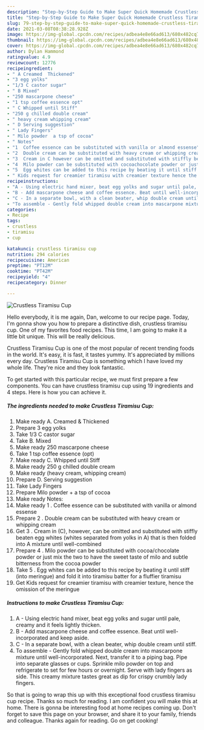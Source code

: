```yaml
---
description: "Step-by-Step Guide to Make Super Quick Homemade Crustless Tiramisu Cup"
title: "Step-by-Step Guide to Make Super Quick Homemade Crustless Tiramisu Cup"
slug: 79-step-by-step-guide-to-make-super-quick-homemade-crustless-tiramisu-cup
date: 2021-03-08T08:38:28.928Z
image: https://img-global.cpcdn.com/recipes/adbea4e8e66ad613/680x482cq70/crustless-tiramisu-cup-recipe-main-photo.jpg
thumbnail: https://img-global.cpcdn.com/recipes/adbea4e8e66ad613/680x482cq70/crustless-tiramisu-cup-recipe-main-photo.jpg
cover: https://img-global.cpcdn.com/recipes/adbea4e8e66ad613/680x482cq70/crustless-tiramisu-cup-recipe-main-photo.jpg
author: Dylan Hammond
ratingvalue: 4.9
reviewcount: 12776
recipeingredient:
- " A Creamed  Thickened"
- "3 egg yolks"
- "1/3 C castor sugar"
- " B Mixed"
- "250 mascarpone cheese"
- "1 tsp coffee essence opt"
- " C Whipped until Stiff"
- "250 g chilled double cream"
- " heavy cream whipping cream"
- " D Serving suggestion"
- " Lady Fingers"
- " Milo powder  a tsp of cocoa"
- " Notes"
- "1  Coffee essence can be substituted with vanilla or almond essense"
- "2  Double cream can be substituted with heavy cream or whipping cream"
- "3  Cream in C however can be omitted and substituted with stiffly beaten egg whites whites separated from yolks in A that is then folded into A mixture until wellcombined"
- "4  Milo powder can be substituted with cocoachocolate powder or just mix the two to have the sweet taste of milo and subtle bitterness from the cocoa powder"
- "5  Egg whites can be added to this recipe by beating it until stiff into meringue and fold it into tiramisu batter for a fluffier tiramisu"
- " Kids request for creamier tiramisu with creamier texture hence the omission of the meringue"
recipeinstructions:
- "A - Using electric hand mixer, beat egg yolks and sugar until pale, creamy and it feels lightly thicken."
- "B - Add mascarpone cheese and coffee essence. Beat until well-incorporated and keep aside."
- "C - In a separate bowl, with a clean beater, whip double cream until stiff."
- "To assemble - Gently fold whipped double cream into mascarpone mixture until well-incorporated. Next, transfer it to a piping bag. Pipe into separate glasses or cups. Sprinkle milo powder on top and refrigerate to set for few hours or overnight. Serve with lady fingers as side. This creamy mixture tastes great as dip for crispy crumbly lady fingers."
categories:
- Recipe
tags:
- crustless
- tiramisu
- cup

katakunci: crustless tiramisu cup 
nutrition: 294 calories
recipecuisine: American
preptime: "PT12M"
cooktime: "PT42M"
recipeyield: "4"
recipecategory: Dinner

---
```



![Crustless Tiramisu Cup](https://img-global.cpcdn.com/recipes/adbea4e8e66ad613/680x482cq70/crustless-tiramisu-cup-recipe-main-photo.jpg)

Hello everybody, it is me again, Dan, welcome to our recipe page. Today, I'm gonna show you how to prepare a distinctive dish, crustless tiramisu cup. One of my favorites food recipes. This time, I am going to make it a little bit unique. This will be really delicious.



Crustless Tiramisu Cup is one of the most popular of recent trending foods in the world. It's easy, it is fast, it tastes yummy. It's appreciated by millions every day. Crustless Tiramisu Cup is something which I have loved my whole life. They're nice and they look fantastic.


To get started with this particular recipe, we must first prepare a few components. You can have crustless tiramisu cup using 19 ingredients and 4 steps. Here is how you can achieve it.

<!--inarticleads1-->

##### The ingredients needed to make Crustless Tiramisu Cup:

1. Make ready  A. Creamed &amp; Thickened
1. Prepare 3 egg yolks
1. Take 1/3 C castor sugar
1. Take  B. Mixed
1. Make ready 250 mascarpone cheese
1. Take 1 tsp coffee essence (opt)
1. Make ready  C. Whipped until Stiff
1. Make ready 250 g chilled double cream
1. Make ready  (heavy cream, whipping cream)
1. Prepare  D. Serving suggestion
1. Take  Lady Fingers
1. Prepare  Milo powder + a tsp of cocoa
1. Make ready  Notes:
1. Make ready 1 . Coffee essence can be substituted with vanilla or almond essense
1. Prepare 2 . Double cream can be substituted with heavy cream or whipping cream
1. Get 3 . Cream in (C), however, can be omitted and substituted with stiffly beaten egg whites (whites separated from yolks in A) that is then folded into A mixture until well-combined
1. Prepare 4 . Milo powder can be substituted with cocoa/chocolate powder or just mix the two to have the sweet taste of milo and subtle bitterness from the cocoa powder
1. Take 5 . Egg whites can be added to this recipe by beating it until stiff (into meringue) and fold it into tiramisu batter for a fluffier tiramisu
1. Get  Kids request for creamier tiramisu with creamier texture, hence the omission of the meringue




<!--inarticleads2-->

##### Instructions to make Crustless Tiramisu Cup:

1. A - Using electric hand mixer, beat egg yolks and sugar until pale, creamy and it feels lightly thicken.
1. B - Add mascarpone cheese and coffee essence. Beat until well-incorporated and keep aside.
1. C - In a separate bowl, with a clean beater, whip double cream until stiff.
1. To assemble - Gently fold whipped double cream into mascarpone mixture until well-incorporated. Next, transfer it to a piping bag. Pipe into separate glasses or cups. Sprinkle milo powder on top and refrigerate to set for few hours or overnight. Serve with lady fingers as side. This creamy mixture tastes great as dip for crispy crumbly lady fingers.




So that is going to wrap this up with this exceptional food crustless tiramisu cup recipe. Thanks so much for reading. I am confident you will make this at home. There is gonna be interesting food at home recipes coming up. Don't forget to save this page on your browser, and share it to your family, friends and colleague. Thanks again for reading. Go on get cooking!
